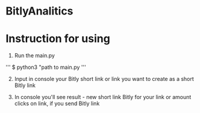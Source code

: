 # BitlyAnalitics

# Instruction for using

1. Run the main.py

''' $ python3 "path to main.py '''

2. Input in console your Bitly short link or link you want to create as a short Bitly link

3. In console you'll see result - new short link Bitly for your link or amount clicks on link, if you send Bitly link
